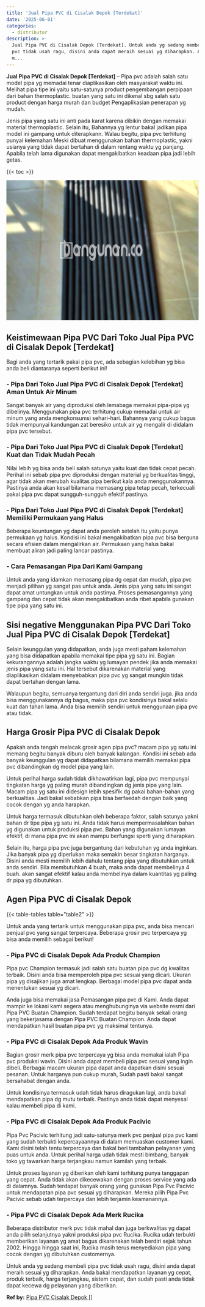 ```yaml
---
title: 'Jual Pipa PVC di Cisalak Depok [Terdekat]'
date: '2025-06-01'
categories:
  - distributor
description: >-
  Jual Pipa PVC di Cisalak Depok [Terdekat]. Untuk anda yg sedang membeli pipa
  pvc tidak usah ragu, disini anda dapat meraih sesuai yg diharapkan. Anda bakal
  m...
---
```


**Jual Pipa PVC di Cisalak Depok \[Terdekat\]** – Pipa pvc adalah salah satu model pipa yg memadai tenar diaplikasikan oleh masyarakat waktu ini. Melihat pipa tipe ini yaitu satu-satunya product pengembangan perpipaan dari bahan thermoplastic. buatan yang satu ini dikenal sbg salah satu product dengan harga murah dan budget Pengaplikasian penerapan yg mudah.

Jenis pipa yang satu ini anti pada karat karena dibikin dengan memakai material thermoplastic. Selain itu, Bahannya yg lentur bakal jadikan pipa model ini gampang untuk diterapkann. Walau begitu, pipa pvc terhitung punyai kelemahan Meski dibuat menggunakan bahan thermoplastic, yakni usianya yang tidak dapat bertahan di dalam rentang waktu yg panjang. Apabila telah lama digunakan dapat mengakibatkan keadaan pipa jadi lebih getas.

{{< toc >}}

![Jual Pipa PVC di Cisalak Depok [Terdekat]](/images/jaul-pipa-pvc-31.png)

## Keistimewaan Pipa PVC Dari Toko Jual Pipa PVC di Cisalak Depok \[Terdekat\]

Bagi anda yang tertarik pakai pipa pvc, ada sebagian kelebihan yg bisa anda beli diantaranya seperti berikut ini!

### \- Pipa Dari Toko Jual Pipa PVC di Cisalak Depok \[Terdekat\] Aman Untuk Air Minum

Sangat banyak air yang diproduksi oleh lemabaga memakai pipa-pipa yg dibelinya. Menggunakan pipa pvc terhitung cukup memadai untuk air minum yang anda mengkonsumsi sehari-hari. Bahannya yang cukup bagus tidak mempunyai kandungan zat beresiko untuk air yg mengalir di didalam pipa pvc tersebut.

### \- Pipa Dari Toko Jual Pipa PVC di Cisalak Depok \[Terdekat\] Kuat dan Tidak Mudah Pecah

Nilai lebih yg bisa anda beli salah satunya yaitu kuat dan tidak cepat pecah. Perihal ini sebab pipa pvc diproduksi dengan material yg berkualitas tinggi, agar tidak akan merubah kualitas pipa berikut kala anda menggunakannya. Pastinya anda akan kesal bilamana memasang pipa tetap pecah, terkecuali pakai pipa pvc dapat sungguh-sungguh efektif pastinya.

### \- Pipa Dari Toko Jual Pipa PVC di Cisalak Depok \[Terdekat\] Memiliki Permukaan yang Halus

Beberapa keuntungan yg dapat anda peroleh setelah itu yaitu punya permukaan yg halus. Kondisi ini bakal mengakibatkan pipa pvc bisa berguna secara efisien dalam mengalirkan air. Permukaan yang halus bakal membuat aliran jadi paling lancar pastinya.

### \- Cara Pemasangan Pipa Dari Kami Gampang

Untuk anda yang idamkan memasang pipa dg cepat dan mudah, pipa pvc menjadi pilihan yg sangat pas untuk anda. Jenis pipa yang satu ini sangat dapat amat untungkan untuk anda pastinya. Proses pemasangannya yang gampang dan cepat tidak akan mengakibatkan anda ribet apabila gunakan tipe pipa yang satu ini.

## Sisi negative Menggunakan Pipa PVC Dari Toko Jual Pipa PVC di Cisalak Depok \[Terdekat\]

Selain keunggulan yang didapatkan, anda juga mesti paham kelemahan yang bisa didapatkan apabila memakai tipe pipa yg satu ini. Bagian kekurangannya adalah jangka waktu yg lumayan pendek jika anda memakai jenis pipa yang satu ini. Hal tersebut dikarenakan material yang diaplikasikan didalam menyebabkan pipa pvc yg sangat mungkin tidak dapat bertahan dengan lama.

Walaupun begitu, semuanya tergantung dari diri anda sendiri juga. jika anda bisa menggunakannya dg bagus, maka pipa pvc kondisinya bakal selalu kuat dan tahan lama. Anda bisa memilih sendiri untuk menggunaan pipa pvc atau tidak.

## Harga Grosir Pipa PVC di Cisalak Depok

Apakah anda tengah melacak grosir agen pipa pvc? macam pipa yg satu ini memang begitu banyak diburu oleh banyak kalangan. Kondisi ini sebab ada banyak keunggulan yg dapat didapatkan bilamana memilih memakai pipa pvc dibandingkan dg model pipa yang lain.

Untuk perihal harga sudah tidak dikhawatirkan lagi, pipa pvc mempunyai tingkatan harga yg paling murah dibandingkan dg jenis pipa yang lain. Macam pipa yg satu ini didesign lebih spesifik dg pakai bahan-bahan yang berkualtias. Jadi bakal sebabkan pipa bisa berfaedah dengan baik yang cocok dengan yg anda harapkan.

Untuk harga termasuk dibutuhkan oleh beberapa faktor, salah satunya yakni bahan dr tipe pipa yg satu ini. Anda tidak harus mempermasalahkan bahan yg digunakan untuk produksi pipa pvc. Bahan yang digunakan lumayan efektif, di mana pipa pvc ini akan mampu berfungsi sperti yang diharapkan.

Selain itu, harga pipa pvc juga bergantung dari kebutuhan yg anda inginkan. Jika banyak pipa yg diperlukan maka semakin besar tingkatan harganya. Disini anda mesti memilih lebih dahulu tentang pipa yang dibutuhkan untuk anda sendiri. Bila membutuhkan 4 buah, maka anda dapat membelinya 4 buah. akan sangat efektif kalau anda membelinya dalam kuantitas yg paling dr pipa yg dibutuhkan.

## Agen Pipa PVC di Cisalak Depok

{{< table-tables table="table2" >}}

Untuk anda yang tertarik untuk menggunakan pipa pvc, anda bisa mencari penjual pvc yang sangat terpercaya. Beberapa grosir pvc terpercaya yg bisa anda memilih sebagai berikut!

### \- Pipa PVC di Cisalak Depok Ada Produk Champion

Pipa pvc Champion termasuk jadi salah satu buatan pipa pvc dg kwalitas terbaik. Disini anda bisa memperoleh pipa pvc sesuai yang dicari. Ukuran pipa yg disajikan juga amat lengkap. Berbagai model pipa pvc dapat anda menentukan sesuai yg dicari.

Anda juga bisa memakai jasa Pemasangan pipa pvc di Kami. Anda dapat mampir ke lokasi kami segera atau menghubunginya via website resmi dari Pipa PVC Buatan Champion. Sudah terdapat begitu banyak sekali orang yang bekerjasama dengan Pipa PVC Buatan Champion. Anda dapat mendapatkan hasil buatan pipa pvc yg maksimal tentunya.

### \- Pipa PVC di Cisalak Depok Ada Produk Wavin

Bagian grosir merk pipa pvc terpercaya yg bisa anda memakai ialah Pipa pvc produksi wavin. Disini anda dapat membeli pipa pvc sesuai yang ingin dibeli. Berbagai macam ukuran pipa dapat anda dapatkan disini sesuai pesanan. Untuk harganya pun cukup murah, Sudah pasti bakal sangat bersahabat dengan anda.

Untuk kondisinya termasuk udah tidak harus diragukan lagi, anda bakal mendapatkan pipa dg mutu terbaik. Pastinya anda tidak dapat menyesal kalau membeli pipa di kami.

### \- Pipa PVC di Cisalak Depok Ada Produk Pacivic

Pipa Pvc Pacivic terhitung jadi satu-satunya merk pvc penjual pipa pvc kami yang sudah terbukti kepercayaannya di dalam memuaskan customer kami. Kami disini telah tentu terpercaya dan bakal beri tambahan pelayanan yang puas untuk anda. Untuk perihal harga udah tidak mesti bimbang, banyak toko yg tawarkan harga terjangkau namun kamilah yang terbaik.

Untuk proses layanan yg diberikan oleh kami terhitung punya tanggapan yang cepat. Anda tidak akan dikecewakan dengan proses service yang ada di dalamnya. Sudah terdapat banyak orang yang gunakan Pipa Pvc Pacivic untuk mendapatan pipa pvc sesuai yg diharapkan. Mereka pilih Pipa Pvc Pacivic sebab udah terpercaya dan lebih terjamin keamanannya.

### \- Pipa PVC di Cisalak Depok Ada Merk Rucika

Beberapa distributor merk pvc tidak mahal dan juga berkwalitas yg dapat anda pilih selanjutnya yakni produksi pipa pvc Rucika. Rucika udah terbukti memberikan layanan yg amat bagus dikarenakan telah berdiri sejak tahun 2002. Hingga hingga saat ini, Rucika masih terus menyediakan pipa yang cocok dengan yg dibutuhkan customernya.

Untuk anda yg sedang membeli pipa pvc tidak usah ragu, disini anda dapat meraih sesuai yg diharapkan. Anda bakal mendapatkan layanan yg cepat, produk terbaik, harga terjangkau, sistem cepat, dan sudah pasti anda tidak dapat kecewa dg pelayanan yang diberikan.

**Ref by:** [Pipa PVC Cisalak Depok []](https://id.wikipedia.org/wiki/Pipa)
